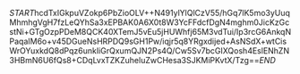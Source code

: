$START$hcdTxIGkpuVZokp6PbZioOLV++N491ylYlQlCzV55/hGq7lK5mo3yUuqMhmhgVgH7fzLeQYhSa3xEPBAK0A6X0t8W3YcFFdcfDgN4mghm0JicKzGcstNi+GTgOzpPDeM8QCK40XTemJ5vEu5jHUWhfj65M3vdTui/Ip3rcG6AnkqNPaqaIM6o+v45DGueNsHRPDQ9sGH1Pw/iqjr5q8YRgxdijed+AsNSdX+wtCisWrOYuxkdQ8dPqz6unkIiGrQxumQJN2Ps4Q/Cw5Sv7bcGIXQosh4EslENhZN3HBmN6U6fQs8+CDqLvxTZKZuheluZwCHesa3SJKMiPKvtX/Tzg==$END$